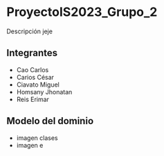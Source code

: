 # ProyectoIS2023_Grupo_2

Descripción jeje

## Integrantes
+ Cao Carlos
+ Carios César
+ Ciavato Miguel
+ Homsany Jhonatan
+ Reis Erimar

## Modelo del dominio

+ imagen clases
+ imagen e
